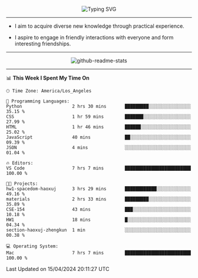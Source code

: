 <p align="center">
  <img src="https://readme-typing-svg.demolab.com?font=Fira+Code&weight=500&size=32&duration=2500&pause=1600&center=true&vCenter=true&random=false&width=1024&height=64&lines=Hi+there+%F0%9F%91%8B;I'm+delighted+you+could+make+it+here+%F0%9F%8E%89;I'm+Harry%2C+a+college+student+still+finding+my+way" alt="Typing SVG" />
</p>


---


- I aim to acquire diverse new knowledge through practical experience.

- I aspire to engage in friendly interactions with everyone and form interesting friendships.


---


<p align="center">
  <img src="https://github-readme-stats.vercel.app/api?username=Harry-Jing&show_icons=true" alt="github-readme-stats"/>
</p>


---

<!--START_SECTION:waka-->
📊 **This Week I Spent My Time On** 

```text
🕑︎ Time Zone: America/Los_Angeles

💬 Programming Languages: 
Python                   2 hrs 30 mins       █████████░░░░░░░░░░░░░░░░   35.15 % 
CSS                      1 hr 59 mins        ███████░░░░░░░░░░░░░░░░░░   27.99 % 
HTML                     1 hr 46 mins        ██████░░░░░░░░░░░░░░░░░░░   25.02 % 
JavaScript               40 mins             ██░░░░░░░░░░░░░░░░░░░░░░░   09.39 % 
JSON                     4 mins              ░░░░░░░░░░░░░░░░░░░░░░░░░   01.04 % 

🔥 Editors: 
VS Code                  7 hrs 7 mins        █████████████████████████   100.00 % 

🐱‍💻 Projects: 
hw1-spacedom-haoxuj      3 hrs 29 mins       ████████████░░░░░░░░░░░░░   49.16 % 
materials                2 hrs 33 mins       █████████░░░░░░░░░░░░░░░░   35.89 % 
CSE-154                  43 mins             ███░░░░░░░░░░░░░░░░░░░░░░   10.18 % 
HW1                      18 mins             █░░░░░░░░░░░░░░░░░░░░░░░░   04.34 % 
section-haoxuj-zhengkun  1 min               ░░░░░░░░░░░░░░░░░░░░░░░░░   00.38 % 

💻 Operating System: 
Mac                      7 hrs 7 mins        █████████████████████████   100.00 % 
```


 Last Updated on 15/04/2024 20:11:27 UTC
<!--END_SECTION:waka-->
